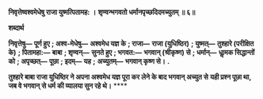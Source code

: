 **निवृत्तेष्वश्वमेधेषु राजा युष्मत्पितामह: ।** **शृण्वन्भगवतो धर्मानपृच्छदिदमच्युतम् ॥ ६॥** 

**शब्दार्थ** 

**निवृत्तेषु—** **पूर्ण हुए** **; अश्व-मेधेषु—** **अश्वमेध यज्ञ के** **; राजा—** **राजा (युधिष्ठिर)** **; युष्मत्—** **तुश्हारे (परीक्षित के)** **; पितामहा:—** **बाबा** **; शृण्वन्—** **सुनते हुए** **; भगवत:—** **भगवान् (श्रीकृष्ण) से** **; धर्मान्—** **धाॢमक सिद्धान्तों को** **; अपृच्छत्—** **पूछा** **; इदम्—** **यह** **;** **अच्युतम्—** **भगवान् कृष्ण से।** **.** 

**तुश्हारे बाबा राजा युधिष्ठिर ने अपना अश्वमेध यज्ञ पूरा कर लेने के बाद भगवान् अच्युत से** **यही प्रश्न पूछा था, जब वे भगवान् से धर्म की व्यालया सुन रहे थे।** **** 